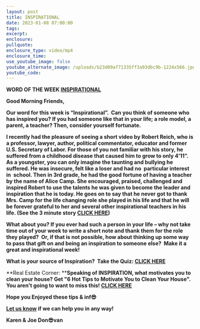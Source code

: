 ```yaml
---
layout: post
title: INSPIRATIONAL
date: 2023-01-08 07:00:00
tags:
excerpt:
enclosure:
pullquote:
enclosure_type: video/mp4
enclosure_time:
use_youtube_image: false
youtube_alternate_image: /uploads/b23d09af71335ff3a93dbc9b-1224x566.jpg
youtube_code:
---
```

**WORD OF THE WEEK&nbsp;[INSPIRATIONAL](https://www.merriam-webster.com/dictionary/inspiration)**

**Good Morning Friends,**

**Our word for this week is “Inspirational”. &nbsp;Can you think of someone who has inspired you? If you had someone like that in your life; a role model, a parent, a teacher? Then, consider yourself fortunate.**

**I recently had the pleasure of seeing a short video by Robert Reich, who is a professor, lawyer, author, political commentator, educator and former U.S. Secretary of Labor. For those of you not familiar with his story, he suffered from a childhood disease that caused him to grow to only 4’11”. As a youngster, you can only imagine the taunting and bullying he suffered. He was insecure, felt like a loser and had no&nbsp; particular interest in&nbsp; school. Then in 3rd grade, he had the good fortune of having a teacher by the name of Alice Camp. She encouraged, praised, challenged and inspired Robert to use the talents he was given to become the leader and inspiration that he is today. He goes on to say that he never got to thank Mrs. Camp for the life changing role she played in his life and that he will be forever grateful to her and several other inspirational teachers in his life. (See the 3 minute story&nbsp;[CLICK HERE](https://youtu.be/tsaxujeZ1vQ))**

**What about you? If you ever had such a person in your life – why not take time out of your week to write a short note and thank them for the role they played?&nbsp; Or, if that is not possible, how about thinking up some way to pass that gift on and being an inspiration to someone else?&nbsp; Make it a great and inspirational week\!**

**What is your source of Inspiration?&nbsp; Take the Quiz:&nbsp;[CLICK HERE](https://www.goodnet.org/articles/who-your-source-inspiration-quiz)**

**Real Estate Corner:&nbsp;****Speaking of INSPIRATION, what motivates you to clean your house? Get "6 Hot Tips to Motivate You to Clean Your House". You aren't going to want to miss this\!&nbsp;[CLICK HERE](https://www.wikihow.com/Get-Motivated-to-Clean-the-House)&nbsp;**

**Hope you Enjoyed these tips & inf😎**

**[Let us know](https://longislandrealestatevideoblog.com/contact)&nbsp;if we can help you in any way\!&nbsp;**

**Karen & Joe Don😎van&nbsp;**&nbsp;